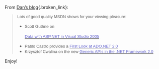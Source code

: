 From [Dan&#8217;s blog](http://blogs.msdn.com/danielfe/archive/2004/05/03/125078.aspx){.broken_link}:

<blockquote dir="ltr" style="MARGIN-RIGHT: 0px">
  <p>
    <font face="Arial" size="2">Lots of good quality MSDN shows for your viewing pleasure:</font>
  </p>
  
  <ul>
    <li>
      <font face="Arial" size="2">Scott Guthrie on </font><br /> <a href="http://msdn.microsoft.com/msdntv/episode.aspx?xml=episodes/en/20040325aspnetsg/manifest.xml"><br /> <font face="Arial" color="#6666cc" size="2">Data with ASP.NET in Visual Studio 2005</font><br /> </a> </p> <li>
        <font face="Arial" size="2">Pablo Castro provides a </font><a href="http://www.microsoft.com/downloads/details.aspx?FamilyId=DF7F7DC1-512F-4D07-B04F-17DDE0FD318A&displaylang=en" class="broken_link"><font face="Arial" color="#6666cc" size="2">First Look at ADO.NET 2.0</font></a> <li>
          <font face="Arial" size="2">Krzysztof Cwalina on the new </font><a href="http://msdn.microsoft.com/msdntv/episode.aspx?xml=episodes/en/20040429CLRKC/manifest.xml"><font face="Arial" color="#6666cc" size="2">Generic APIs in the .NET Framework 2.0</font></a>
        </li>
      </li>
    </li>
  </ul>
</blockquote>

<p dir="ltr">
  Enjoy!
</p>